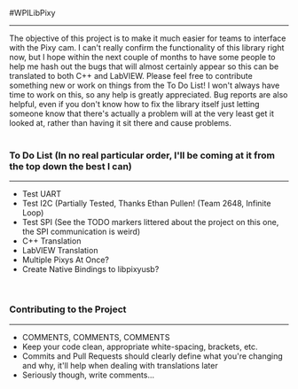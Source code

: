 #WPILibPixy
<hr>
The objective of this project is to make it much easier for teams to interface with the Pixy cam. 
I can't really confirm the functionality of this library right now, but I hope within the next couple of months
to have some people to help me hash out the bugs that will almost certainly appear so this can be translated to both C++
and LabVIEW. Please feel free to contribute something new or work on things from the To Do List! I won't always have time to 
work on this, so any help is greatly appreciated. Bug reports are also helpful, even if you don't know how to fix the library 
itself just letting someone know that there's actually a problem will at the very least get it looked at, rather than having it 
sit there and cause problems.
<br>
<br>
<h3>To Do List (In no real particular order, I'll be coming at it from the top down the best I can)</h3>
<hr>
<ul>
	<li>Test UART</li>
	<li>Test I2C (Partially Tested, Thanks Ethan Pullen! (Team 2648, Infinite Loop)</li>
	<li>Test SPI (See the TODO markers littered about the project on this one, the SPI communication is weird)</li>
	<li>C++ Translation</li>
	<li>LabVIEW Translation</li>
	<li>Multiple Pixys At Once?</li>
	<li>Create Native Bindings to libpixyusb?</li>
</ul>
<br>
<h3>Contributing to the Project</h3>
<hr>
<ul>
	<li>COMMENTS, COMMENTS, COMMENTS</li>
	<li>Keep your code clean, appropriate white-spacing, brackets, etc.</li>
	<li>Commits and Pull Requests should clearly define what you're changing and why, it'll help when dealing with translations later</li>
	<li>Seriously though, write comments...</li>
</ul>
